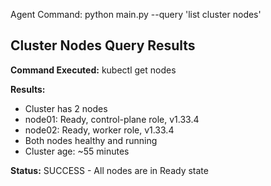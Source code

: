 Agent Command: python main.py --query 'list cluster nodes'

## Cluster Nodes Query Results

**Command Executed:** kubectl get nodes

**Results:**
- Cluster has 2 nodes
- node01: Ready, control-plane role, v1.33.4
- node02: Ready, worker role, v1.33.4  
- Both nodes healthy and running
- Cluster age: ~55 minutes

**Status:** SUCCESS - All nodes are in Ready state
